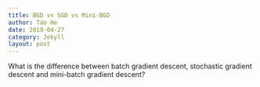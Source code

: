 ```yaml
---
title: BGD vs SGD vs Mini-BGD
author: Tao He
date: 2019-04-27
category: Jekyll
layout: post
---
```


What is the difference between batch gradient descent, stochastic gradient descent and mini-batch gradient descent?
